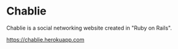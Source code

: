 # Chablie
Chablie is a social networking website created in "Ruby on Rails".

https://chablie.herokuapp.com
